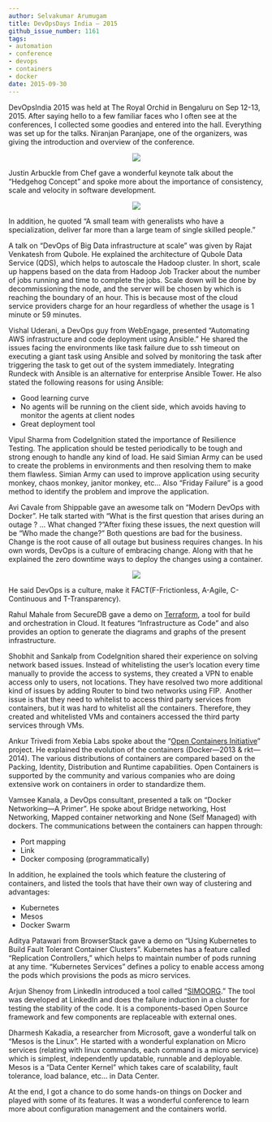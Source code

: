 ```yaml
---
author: Selvakumar Arumugam
title: DevOpsDays India — 2015
github_issue_number: 1161
tags:
- automation
- conference
- devops
- containers
- docker
date: 2015-09-30
---
```


DevOpsIndia 2015 was held at The Royal Orchid in Bengaluru on Sep 12-13, 2015. After saying hello to a few familiar faces who I often see at the conferences, I collected some goodies and entered into the hall. Everything was set up for the talks. Niranjan Paranjape, one of the organizers, was giving the introduction and overview of the conference.

<div class="separator" style="clear: both; text-align: center;"><a href="/blog/2015/09/devopsdays-india-2015/image-0-big.jpeg" imageanchor="1" style="margin-left: 1em; margin-right: 1em;"><img border="0" src="/blog/2015/09/devopsdays-india-2015/image-0.jpeg"/></a></div>

Justin Arbuckle from Chef gave a wonderful keynote talk about the “Hedgehog Concept” and spoke more about the importance of consistency, scale and velocity in software development.

<div class="separator" style="clear: both; text-align: center;"><a href="/blog/2015/09/devopsdays-india-2015/image-1-big.jpeg" imageanchor="1" style="margin-left: 1em; margin-right: 1em;"><img border="0" src="/blog/2015/09/devopsdays-india-2015/image-1.jpeg"/></a></div>

In addition, he quoted “A small team with generalists who have a specialization, deliver far more than a large team of single skilled people.”

A talk on “DevOps of Big Data infrastructure at scale” was given by Rajat Venkatesh from Qubole. He explained the architecture of Qubole Data Service (QDS), which helps to autoscale the Hadoop cluster. In short, scale up happens based on the data from Hadoop Job Tracker about the number of jobs running and time to complete the jobs. Scale down will be done by decommissioning the node, and the server will be chosen by which is reaching the boundary of an hour. This is because most of the cloud service providers charge for an hour regardless of whether the usage is 1 minute or 59 minutes.

Vishal Uderani, a DevOps guy from WebEngage, presented “Automating AWS infrastructure and code deployment using Ansible.” He shared the issues facing the environments like task failure due to ssh timeout on executing a giant task using Ansible and solved by monitoring the task after triggering the task to get out of the system immediately. Integrating Rundeck with Ansible is an alternative for enterprise Ansible Tower. He also stated the following reasons for using Ansible:

- Good learning curve
- No agents will be running on the client side, which avoids having to monitor the agents at client nodes
- Great deployment tool

Vipul Sharma from CodeIgnition stated the importance of Resilience Testing. The application should be tested periodically to be tough and strong enough to handle any kind of load. He said Simian Army can be used to create the problems in environments and then resolving them to make them flawless. Simian Army can used to improve application using security monkey, chaos monkey, janitor monkey, etc… Also “Friday Failure” is a good method to identify the problem and improve the application.

Avi Cavale from Shippable gave an awesome talk on “Modern DevOps with Docker”. He talk started with “What is the first question that arises during an outage ? ... What changed ?”After fixing these issues, the next question will be “Who made the change?” Both questions are bad for the business. Change is the root cause of all outage but business requires changes. In his own words, DevOps is a culture of embracing change. Along with that he explained the zero downtime ways to deploy the changes using a container.

<div class="separator" style="clear: both; text-align: center;"><a href="/blog/2015/09/devopsdays-india-2015/image-2-big.jpeg" imageanchor="1" style="margin-left: 1em; margin-right: 1em;"><img border="0" src="/blog/2015/09/devopsdays-india-2015/image-2.jpeg"/></a></div>

He said DevOps is a culture, make it FACT(F-Frictionless, A-Agile, C-Continuous and T-Transparency).

Rahul Mahale from SecureDB gave a demo on [Terraform](https://terraform.io/), a tool for build and orchestration in Cloud. It features “Infrastructure as Code” and also provides an option to generate the diagrams and graphs of the present infrastructure.

Shobhit and Sankalp from CodeIgnition shared their experience on solving network based issues. Instead of whitelisting the user’s location every time manually to provide the access to systems, they created a VPN to enable access only to users, not locations. They have resolved two more additional kind of issues by adding Router to bind two networks using FIP.  Another issue is that they need to whitelist to access third party services from containers, but it was hard to whitelist all the containers. Therefore, they created and whitelisted VMs and containers accessed the third party services through VMs.

Ankur Trivedi from Xebia Labs spoke about the “[Open Containers Initiative](https://www.opencontainers.org/)” project. He explained the evolution of the containers (Docker—​2013 & rkt—​2014). The various distributions of containers are compared based on the Packing, Identity, Distribution and Runtime capabilities. Open Containers is supported by the community and various companies who are doing extensive work on containers in order to standardize them.

Vamsee Kanala, a DevOps consultant, presented a talk on “Docker Networking—​A Primer”. He spoke about Bridge networking, Host Networking, Mapped container networking and None (Self Managed) with dockers. The communications between the containers can happen through:

- Port mapping
- Link
- Docker composing (programmatically)

In addition, he explained the tools which feature the clustering of containers, and listed the tools that have their own way of clustering and advantages:

- Kubernetes
- Mesos
- Docker Swarm

Aditya Patawari from BrowserStack gave a demo on “Using Kubernetes to Build Fault Tolerant Container Clusters”. Kubernetes has a feature called “Replication Controllers,” which helps to maintain number of pods running at any time. “Kubernetes Services” defines a policy to enable access among the pods which provisions the pods as micro services.

Arjun Shenoy from LinkedIn introduced a tool called “[SIMOORG](https://github.com/linkedin/simoorg).” The tool was developed at LinkedIn and does the failure induction in a cluster for testing the stability of the code. It is a components-based Open Source framework and few components are replaceable with external ones.

Dharmesh Kakadia, a researcher from Microsoft, gave a wonderful talk on “Mesos is the Linux”. He started with a wonderful explanation on Micro services (relating with linux commands, each command is a micro service) which is simplest, independently updatable, runnable and deployable. Mesos is a “Data Center Kernel” which takes care of scalability, fault tolerance, load balance, etc… in Data Center.

At the end, I got a chance to do some hands-on things on Docker and played with some of its features. It was a wonderful conference to learn more about configuration management and the containers world.
